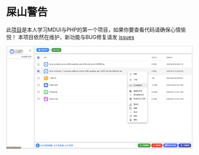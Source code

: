 # 屎山警告
此[项目](https://pikpak.kinh.cc)是本人学习MDUI与PHP的第一个项目，如果你要查看代码请确保心情愉悦！
本项目依然在维护，新功能与BUG修复请发 [issues](https://github.com/UallenQbit/PikPakWeb/issues)

![img](https://raw.githubusercontent.com/UallenQbit/PikPakWeb/refs/heads/main/readme-img.jpg)